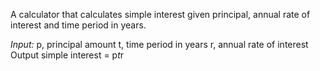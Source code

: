 A calculator that calculates simple interest given principal, annual rate of interest and time period in years.

*Input:*
   p, principal amount
   t, time period in years
   r, annual rate of interest
Output
   simple interest = p*t*r
